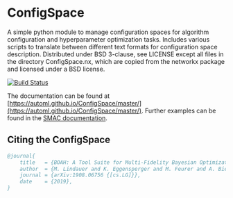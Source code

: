# ConfigSpace

A simple python module to manage configuration spaces for algorithm configuration
and hyperparameter optimization tasks. Includes various scripts to translate 
between different text formats for configuration space description. 
Distributed under BSD 3-clause, see LICENSE except all files in the directory
ConfigSpace.nx, which are copied from the networkx package and licensed
under a BSD license.

[![Build Status](https://travis-ci.org/automl/ConfigSpace.svg?branch=master)](https://travis-ci.org/automl/ConfigSpace)

The documentation can be found at [https://automl.github.io/ConfigSpace/master/](https://automl.github.io/ConfigSpace/master/).
Further examples can be found in the [SMAC documentation](https://automl.github.io/SMAC3/stable/quickstart.html#using-smac-in-python-svm).

## Citing the ConfigSpace

```bibtex
@journal{
    title   = {BOAH: A Tool Suite for Multi-Fidelity Bayesian Optimization & Analysis of Hyperparameters},
    author  = {M. Lindauer and K. Eggensperger and M. Feurer and A. Biedenkapp and J. Marben and P. Müller and F. Hutter},
    journal = {arXiv:1908.06756 {[cs.LG]}},
    date    = {2019},
}
```
